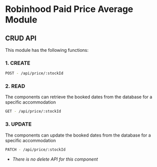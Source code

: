 # Robinhood Paid Price Average Module

## CRUD API
  
  This module has the following functions:
  ### 1. CREATE

  ```sh
  POST - /api/price/:stockId
  ```

  ### 2. READ
  The components can retrieve the booked dates from the database for a specific accommodation

  ```sh
  GET - /api/price/:stockId
  ```

  ### 3. UPDATE
  The components can update the booked dates from the database for a specific accommodation
  
  ```sh
  PATCH - /api/price/:stockId
  ```
  - *There is no delete API for this component*
